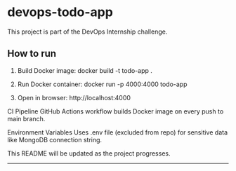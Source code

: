 # devops-todo-app  

This project is part of the DevOps Internship challenge.

## How to run

1. Build Docker image:
docker build -t todo-app .

2. Run Docker container:
docker run -p 4000:4000 todo-app

3. Open in browser:
http://localhost:4000

CI Pipeline
GitHub Actions workflow builds Docker image on every push to main branch.

Environment Variables
Uses .env file (excluded from repo) for sensitive data like MongoDB connection string.


This README will be updated as the project progresses.

---

